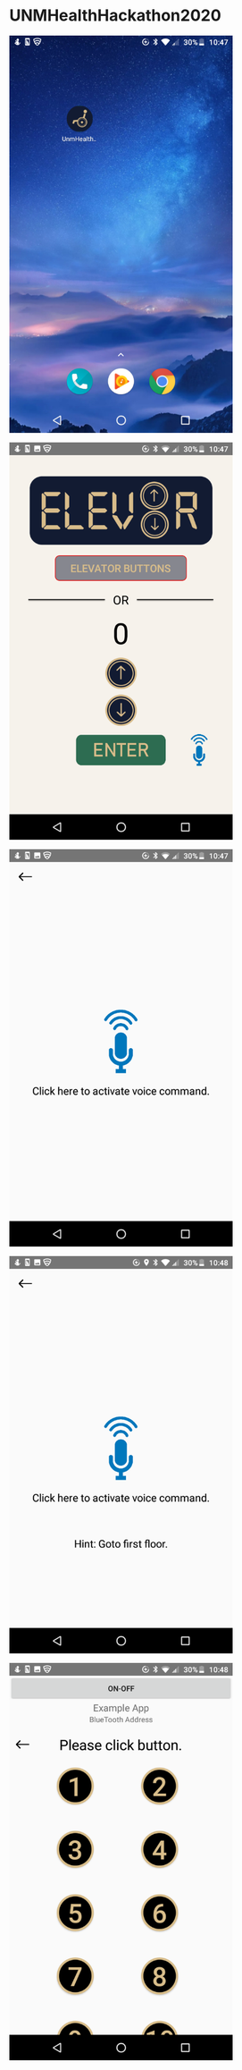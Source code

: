 # UNMHealthHackathon2020

<img src="https://github.com/birajsilwal/UNMHealthHackathon2020/blob/master/images/elev8_1.png" width=400><br>

<img src="https://github.com/birajsilwal/UNMHealthHackathon2020/blob/master/images/elev8_2.png" width=400><br>

<img src="https://github.com/birajsilwal/UNMHealthHackathon2020/blob/master/images/elev8_3.png" width=400><br>

<img src="https://github.com/birajsilwal/UNMHealthHackathon2020/blob/master/images/elev8_4.png" width=400><br>

<img src="https://github.com/birajsilwal/UNMHealthHackathon2020/blob/master/images/elev8_5.png" width=400><br>

